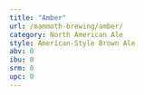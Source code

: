 ```yaml
---
title: "Amber"
url: /mammoth-brewing/amber/
category: North American Ale
style: American-Style Brown Ale
abv: 0
ibu: 0
srm: 0
upc: 0
---
```


